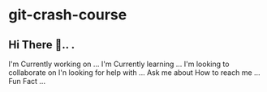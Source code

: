 # git-crash-course

## Hi There 👋.. .

I'm Currently working on ...
I'm Currently learning ...
I'm looking to collaborate on
I'n looking for help with ...
Ask me about
How to reach me ...
Fun Fact ...
